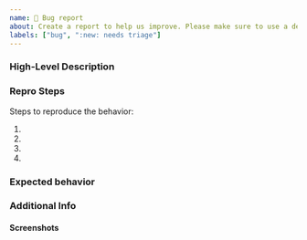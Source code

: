 ```yaml
---
name: 🐞 Bug report
about: Create a report to help us improve. Please make sure to use a descriptive title for the issue.
labels: ["bug", ":new: needs triage"]
---
```


### High-Level Description

<!-- A clear and concise description of what the bug is -->

### Repro Steps

<!-- Replace these steps with the steps to replicate the bug -->

Steps to reproduce the behavior:

1.
2.
3.
4.

### Expected behavior

<!-- A clear and concise description of what you expected to happen. -->

### Additional Info

<!-- Add any other context about the problem here. -->

#### Screenshots

<!-- If applicable, add screenshots to help explain your problem. -->
<!-- You can drag and drop images here -->
